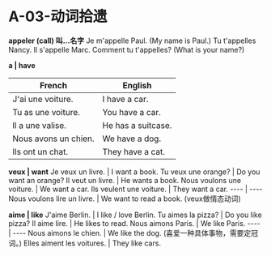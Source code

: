 ﻿# A-03-动词拾遗

**appeler (call) 叫…名字**
Je m'appelle Paul. (My name is Paul.)
Tu t'appelles Nancy.
Il s'appelle Marc.
Comment tu t'appelles? (What is your name?)

**a | have**

French | English
---- | ----
J'ai une voiture. | I have a car.
Tu as une voiture. | You have a car.
Il a une valise. | He has a suitcase.
Nous avons un chien. | We have a dog.
Ils ont un chat. | They have a cat.

**veux | want**
Je veux un livre. | I want a book.
Tu veux une orange? | Do you want an orange?
Il veut un livre. | He wants a book.
Nous voulons une voiture. | We want a car.
Ils veulent une voiture. | They want a car.
---- | ----
Nous voulons lire un livre. | We want to read a book. (veux做情态动词)

**aime | like**
J'aime Berlin. | I like / love Berlin.
Tu aimes la pizza? | Do you like pizza?
Il aime lire. | He likes to read.
Nous aimons Paris. | We like Paris.
---- | ----
Nous aimons le chien. | We like the dog. (喜爱一种具体事物，需要定冠词。)
Elles aiment les voitures. | They like cars.




